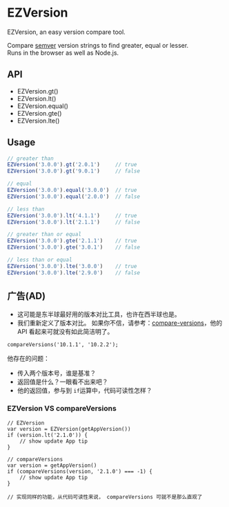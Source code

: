 # EZVersion
EZVersion, an easy version compare tool.

Compare [semver](http://semver.org/) version strings to find greater, equal or lesser.  
Runs in the browser as well as Node.js.


## API
- EZVersion.gt()
- EZVersion.lt()
- EZVersion.equal()
- EZVersion.gte()
- EZVersion.lte()


## Usage
```javascript
// greater than
EZVersion('3.0.0').gt('2.0.1')     // true
EZVersion('3.0.0').gt('9.0.1')     // false

// equal
EZVersion('3.0.0').equal('3.0.0')  // true
EZVersion('3.0.0').equal('2.0.0')  // false

// less than
EZVersion('3.0.0').lt('4.1.1')     // true
EZVersion('3.0.0').lt('2.1.1')     // false

// greater than or equal
EZVersion('3.0.0').gte('2.1.1')    // true
EZVersion('3.0.0').gte('3.0.1')    // false

// less than or equal
EZVersion('3.0.0').lte('3.0.0')    // true
EZVersion('3.0.0').lte('2.9.0')    // false
```

## 广告(AD)
- 这可能是东半球最好用的版本对比工具，也许在西半球也是。
- 我们重新定义了版本对比。
如果你不信，请参考：[compare-versions](https://www.npmjs.com/package/compare-versions)，他的 API 看起来可就没有如此简洁明了。
```
compareVersions('10.1.1', '10.2.2');
```
他存在的问题：
- 传入两个版本号，谁是基准？
- 返回值是什么？一眼看不出来吧？
- 他的返回值，参与到 ```if```运算中，代码可读性怎样？

### EZVersion VS compareVersions
```
// EZVersion
var version = EZVersion(getAppVersion())
if (version.lt('2.1.0')) {
	// show update App tip
}

// compareVersions
var version = getAppVersion()
if (compareVersions(version, '2.1.0') === -1) {
	// show update App tip
}

// 实现同样的功能，从代码可读性来说， compareVersions 可就不是那么直观了
```




